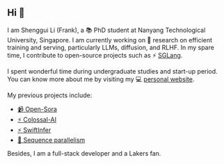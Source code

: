 ## Hi 👋

I am Shenggui Li (Frank), a 📚 PhD student at Nanyang Technological University, Singapore. I am currently working on 📑 research on efficient training and serving, particularly LLMs, diffusion, and RLHF. In my spare time, I contribute to open-source projects such as ⚡️ [SGLang](https://github.com/sgl-project/sglang).

I spent wonderful time during undergraduate studies and start-up period. You can know more about me by visiting my 💻 [personal website](https://franklee.xyz/).

My previous projects include:

- [📹 Open-Sora](https://github.com/hpcaitech/Open-Sora)
- [⚡️ Colossal-AI](https://github.com/hpcaitech/ColossalAI)
- [⚡️ SwiftInfer](https://github.com/hpcaitech/SwiftInfer)
- [📑 Sequence parallelism](https://aclanthology.org/2023.acl-long.134/)

Besides, I am a full-stack developer and a Lakers fan.
